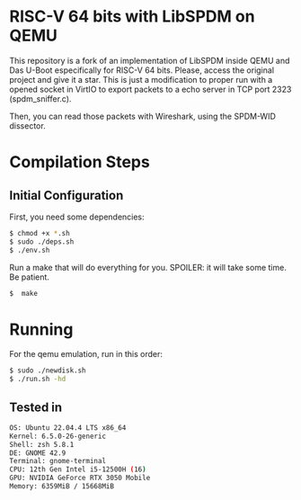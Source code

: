 # RISC-V 64 bits with LibSPDM on QEMU

This repository is a fork of an implementation of LibSPDM inside QEMU and Das U-Boot especifically for RISC-V 64 bits.
Please, access the original project and give it a star.
This is just a modification to proper run with a opened socket in VirtIO to export packets to a echo server in TCP port 2323
(spdm_sniffer.c).

Then, you can read those packets with Wireshark, using the SPDM-WID dissector.

# Compilation Steps

## Initial Configuration

First, you need some dependencies:

```bash
$ chmod +x *.sh
$ sudo ./deps.sh
$ ./env.sh
```

Run a make that will do everything for you.
SPOILER: it will take some time. Be patient.

```bash
$  make
```

# Running

For the qemu emulation, run in this order:
```bash
$ sudo ./newdisk.sh
$ ./run.sh -hd
```

## Tested in

```bash
OS: Ubuntu 22.04.4 LTS x86_64 
Kernel: 6.5.0-26-generic 
Shell: zsh 5.8.1 
DE: GNOME 42.9 
Terminal: gnome-terminal 
CPU: 12th Gen Intel i5-12500H (16)  
GPU: NVIDIA GeForce RTX 3050 Mobile 
Memory: 6359MiB / 15668MiB 

```